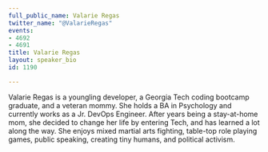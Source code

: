 ```yaml
---
full_public_name: Valarie Regas
twitter_name: "@ValarieRegas"
events:
- 4692
- 4691
title: Valarie Regas
layout: speaker_bio
id: 1190

---
```

Valarie Regas is a youngling developer, a Georgia Tech coding bootcamp graduate, and a veteran mommy. She holds a BA in Psychology and currently works as a Jr. DevOps Engineer. After years being a stay-at-home mom, she decided to change her life by entering Tech, and has learned a lot along the way. She enjoys mixed martial arts fighting, table-top role playing games, public speaking, creating tiny humans, and political activism.  